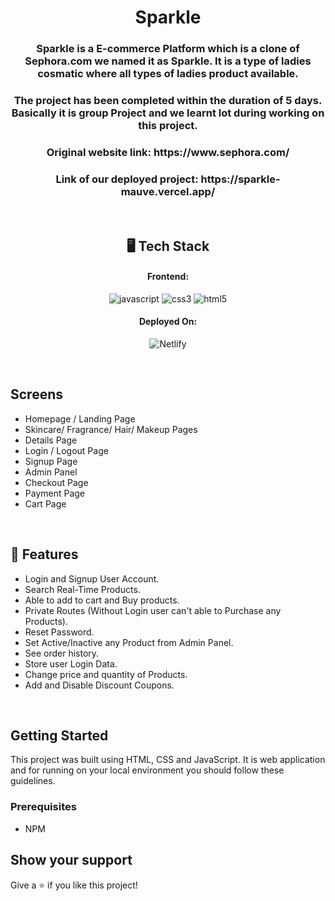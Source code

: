 <h1 align="center">Sparkle</h1>

<h3 align="center">Sparkle is a E-commerce Platform which is a clone of Sephora.com we named it as Sparkle. It is a type of ladies cosmatic where all types of ladies product available.</h3>

<h3 align="center">The project has been completed within the duration of 5 days. Basically it is group Project and we learnt lot during working on this project.</h3>

<h3 align="center">Original website link: https://www.sephora.com/</h3>

<h3 align="center">Link of our deployed project: https://sparkle-mauve.vercel.app/</h3>

<br />

<h2 align="center">🖥️ Tech Stack</h2>

<h4 align="center">Frontend:</h4>

<p align="center">

  <img src="https://img.shields.io/badge/JavaScript-323330?style=for-the-badge&logo=javascript&logoColor=F7DF1E" alt="javascript" />
  <img src="https://img.shields.io/badge/CSS3-1572B6?style=for-the-badge&logo=css3&logoColor=white" alt="css3" />
  <img src="https://img.shields.io/badge/HTML5-E34F26?style=for-the-badge&logo=html5&logoColor=white" alt="html5" />
</p>

<h4 align="center">Deployed On:</h4>
<p align="center">
<img src="https://img.shields.io/badge/netlify-deployment-green" alt="Netlify" />
</p>
<br />

## Screens

- Homepage / Landing Page
- Skincare/ Fragrance/ Hair/ Makeup Pages  
- Details Page
- Login / Logout Page
- Signup Page
- Admin Panel
- Checkout Page
- Payment Page
- Cart Page

 <br />

## 🚀 Features

- Login and Signup User Account.
- Search Real-Time Products.
- Able to add to cart and Buy products.
- Private Routes (Without Login user can't able to Purchase any Products).
- Reset Password.
- Set Active/Inactive any Product from Admin Panel.
- See order history.
- Store user Login Data.
- Change price and quantity of Products.
- Add and Disable Discount Coupons.

<br />
 
## Getting Started

This project was built using HTML, CSS and JavaScript. It is  web application and for running on your local environment you should follow these guidelines.

### Prerequisites

- NPM

## Show your support

Give a ⭐️ if you like this project!

